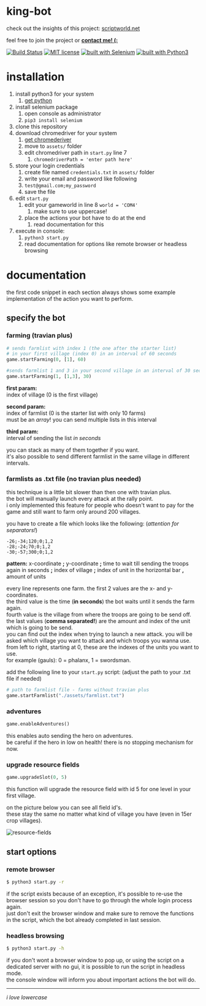 # king-bot

check out the insights of this project: [scriptworld.net](https://scriptworld.net/projects/king-bot/)

feel free to join the project or **[contact me! (:](mailto:f.breuer@scriptworld.net)**

[![Build Status](https://travis-ci.org/scriptworld-git/king-bot.svg?branch=master)](https://travis-ci.org/scriptworld-git/king-bot)
[![MIT license](https://img.shields.io/badge/license-MIT-blue.svg)](https://github.com/scriptworld-git/king-bot/blob/master/LICENSE)
[![built with Selenium](https://img.shields.io/badge/built%20with-Selenium-yellow.svg)](https://github.com/SeleniumHQ/selenium)
[![built with Python3](https://img.shields.io/badge/built%20with-Python3-red.svg)](https://www.python.org/)

# installation

1.  install python3 for your system
    1.  [get python](https://www.python.org/downloads/)
2.  install selenium package
    1.  open console as administrator
    2.  `pip3 install selenium`
3.  clone this repository
4.  download chromedriver for your system
    1.  [get chromederiver](http://chromedriver.chromium.org)
    2.  move to `assets/` folder
    3.  edit chromedriver path in `start.py` line 7
        1.  `chromedriverPath = 'enter path here'`
5.  store your login credentials
    1.  create file named `credentials.txt` in `assets/` folder
    2.  write your email and password like following
    3.  `test@gmail.com;my_password`
    4.  save the file
6.  edit `start.py`
    1.  edit your gameworld in line 8 `world = 'COM4'`
        1.  make sure to use uppercase!
    2.  place the actions your bot have to do at the end
        1.  read documentation for this
7.  execute in console:
    1.  `python3 start.py`
    2.  read documentation for options like remote browser or headless browsing

# documentation

the first code snippet in each section always shows some example implementation of the action you want to perform.

## specify the bot

### farming (travian plus)

```python
# sends farmlist with index 1 (the one after the starter list)
# in your first village (index 0) in an interval of 60 seconds
game.startFarming(0, [1], 60)

#sends farmlist 1 and 3 in your second village in an interval of 30 seconds
game.startFarming(1, [1,3], 30)
```

**first param:**  
index of village (0 is the first village)

**second param:**  
index of farmlist (0 is the starter list with only 10 farms)  
must be an _array_! you can send multiple lists in this interval

**third param:**  
interval of sending the list _in seconds_

you can stack as many of them together if you want.  
it's also possible to send different farmlist in the same village in different intervals.

### farmlists as .txt file (no travian plus needed)

this technique is a little bit slower than then one with travian plus.  
the bot will manually launch every attack at the rally point.  
i only implemented this feature for people who doesn't want to pay for the game and still want to farm only around 200 villages.

you have to create a file which looks like the following: (_attention for separators!_)

```csv
-26;-34;120;0;1,2
-28;-24;70;0;1,2
-30;-57;300;0;1,2
```

**pattern:** x-coordinate **;** y-coordinate **;** time to wait till sending the troops again in seconds **;** index of village **;** index of unit in the horizontal bar **,** amount of units

every line represents one farm. the first 2 values are the x- and y-coordinates.  
the third value is the time (**in seconds**) the bot waits until it sends the farm again.  
fourth value is the village from where the troops are going to be send off.  
the last values (**comma separated!**) are the amount and index of the unit which is going to be send.  
you can find out the index when trying to launch a new attack. you will be asked which village you want to attack and which troops you wanna use.  
from left to right, starting at 0, these are the indexes of the units you want to use.  
for example (gauls): 0 = phalanx, 1 = swordsman.

add the following line to your `start.py` script: (adjust the path to your .txt file if needed)

```python
# path to farmlist file - farms without travian plus
game.startFarmlist("./assets/farmlist.txt")
```

### adventures

```python
game.enableAdventures()
```

this enables auto sending the hero on adventures.  
be careful if the hero in low on health! there is no stopping mechanism for now.

### upgrade resource fields

```python
game.upgradeSlot(0, 5)
```

this function will upgrade the resource field with id 5 for one level in your first village.

on the picture below you can see all field id's.  
these stay the same no matter what kind of village you have (even in 15er crop villages).

![resource-fields](https://scriptworld.net/assets/king-bot/resourceFields.png)

## start options

### remote browser

```bash
$ python3 start.py -r
```

if the script exists because of an exception, it's possible to re-use the browser session so you don't have to go through the whole login process again.  
just don't exit the browser window and make sure to remove the functions in the script, which the bot already completed in last session.

### headless browsing

```bash
$ python3 start.py -h
```

if you don't wont a browser window to pop up, or using the script on a dedicated server with no gui, it is possible to run the script in headless mode.  
the console window will inform you about important actions the bot will do.

---

_i love lowercase_
